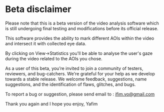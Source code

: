 # Beta disclaimer
Please note that this is a beta version of the video analysis software which is still undergoing final testing and modifications before its official release.

This software provides the ability to mark different AOIs within the video and intersect it with collected eye data.

By clicking on View->Statistics you'll be able to analyse the user's gaze during the video related to the AOIs you chose.

As a user of this beta, you’re invited to join a community of testers, reviewers, and bug-catchers. We're grateful for your help as we develop towards a stable release. We welcome feedback, suggestions, name suggestions, and the identification of flaws, glitches, and bugs.

To report a bug or suggestion, please send email to : ifim.vo@gmail.com

Thank you again and I hope you enjoy,
Yafim
				
